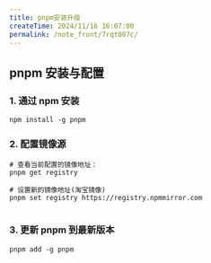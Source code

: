 ```yaml
---
title: pnpm安装升级
createTime: 2024/11/16 16:07:00
permalink: /note_front/7rqt007c/
---
```



## pnpm 安装与配置

### 1. 通过 npm 安装
```shell
npm install -g pnpm
```

### 2. 配置镜像源
```shell
# 查看当前配置的镜像地址：
pnpm get registry

# 设置新的镜像地址(淘宝镜像)
pnpm set registry https://registry.npmmirror.com


```

### 3. 更新 pnpm 到最新版本
```shell
pnpm add -g pnpm

```







